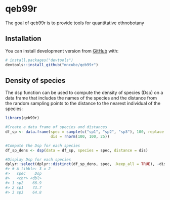 
<!-- README.md is generated from README.Rmd. Please edit that file -->

# qeb99r

<!-- badges: start -->
<!-- badges: end -->

The goal of qeb99r is to provide tools for quantitative ethnobotany

## Installation

You can install development version from [GitHub](https://github.com/)
with:

``` r
# install.packages("devtools")
devtools::install_github("mncube/qeb99r")
```

## Density of species

The dsp function can be used to compute the density of species (Dsp) on
a data frame that includes the names of the species and the distance
from the random sampling points to the distance to the nearest
individual of the species:

``` r
library(qeb99r)

#Create a data frame of species and distances
df_sp <- data.frame(spec = sample(c("sp1", "sp2", "sp3"), 100, replace = TRUE),
                    dis = rnorm(100, 100, 25))

#Compute the Dsp for each species
df_sp_dens <- dsp(data = df_sp, species = spec, distance = dis)

#Display Dsp for each species
dplyr::select(dplyr::distinct(df_sp_dens, spec, .keep_all = TRUE), -dis)
#> # A tibble: 3 x 2
#>   spec    Dsp
#>   <chr> <dbl>
#> 1 sp2    66.9
#> 2 sp1    73.7
#> 3 sp3    64.8
```
